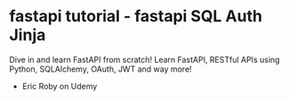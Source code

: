 #  fastapi tutorial - fastapi SQL Auth Jinja

Dive in and learn FastAPI from scratch! Learn FastAPI, RESTful APIs using Python, SQLAlchemy, OAuth, JWT and way more!
- Eric Roby on Udemy
